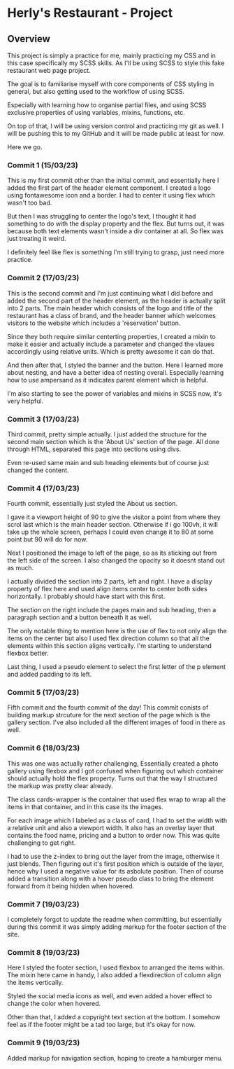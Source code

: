 # Herly's Restaurant - Project

## Overview
This project is simply a practice for me, mainly practicing my CSS and in this case specifically my SCSS skills. As I'll be using SCSS to style this fake restaurant web page project. 

The goal is to familiarise myself with core components of CSS styling in general, but also getting used to the workflow of using SCSS. 

Especially with learning how to organise partial files, and using SCSS exclusive properties of using variables, mixins, functions, etc. 

On top of that, I will be using version control and practicing my git as well. I will be pushing this to my GitHub and it will be made public at least for now. 

Here we go.

### Commit 1 (15/03/23)
This is my first commit other than the initial commit, and essentially here I added the first part of the header element component. I created a logo using fontawesome icon and a border. I had to center it using flex which wasn't too bad. 

But then I was struggling to center the logo's text, I thought it had something to do with the display property and the flex. But turns out, it was because both text elements wasn't inside a div container at all. So flex was just treating it weird.

I definitely feel like flex is something I'm still trying to grasp, just need more practice. 

### Commit 2 (17/03/23)
This is the second commit and I'm just continuing what I did before and added the second part of the header element, as the header is actually split into 2 parts. The main header which consists of the logo and title of the restaurant has a class of brand, and the header banner which welcomes visitors to the website which includes a 'reservation' button. 

Since they both require similar centerting properties, I created a mixin to make it easier and actually include a parameter and changed the vlaues accordingly using relative units. Which is pretty awesome it can do that. 

And then after that, I styled the banner and the button. Here I learned more about nesting, and have a better idea of nesting overall. Especially learning how to use ampersand as it indicates parent element which is helpful. 

I'm also starting to see the power of variables and mixins in SCSS now, it's very helpful.

### Commit 3 (17/03/23)
Third commit, pretty simple actually. I just added the structure for the second main section which is the 'About Us' section of the page. All done through HTML, separated this page into sections using divs. 

Even re-used same main and sub heading elements but of course just changed the content. 

### Commit 4 (17/03/23)
Fourth commit, essentially just styled the About us section. 

I gave it a viewport height of 90 to give the visitor a point from where they scrol last which is the main header section. Otherwise if i go 100vh, it will take up the whole screen, perhaps I could even change it to 80 at some point but 90 will do for now. 

Next I positioned the image to left of the page, so as its sticking out from the left side of the screen. I also changed the opacity so it doesnt stand out as much. 

I actually divided the section into 2 parts, left and right. I have a display property of flex here and used align items center to center both sides horizontally. I probably should have start with this first. 

The section on the right include the pages main and sub heading, then a paragraph section and a button beneath it as well.

The only notable thing to mention here is the use of flex to not only align the items on the center but also I used flex direction column so that all the elements within this section aligns vertically. I'm starting to understand flexbox better.

Last thing, I used a pseudo element to select the first letter of the p element and added padding to its left. 

### Commit 5 (17/03/23)
Fifth commit and the fourth commit of the day! This commit conists of building markup strcuture for the next section of the page which is the gallery section. I've also included all the different images of food in there as well. 

### Commit 6 (18/03/23)
This was one was actually rather challenging, Essentially created a photo gallery using flexbox and I got confused when figuring out which container should actually hold the flex property. Turns out that the way I structured the markup was pretty clear already.

The class cards-wrapper is the container that used flex wrap to wrap all the items in that container, and in this case its the images. 

For each image which I labeled as a class of card, I had to set the width with a relative unit and also a viewport width. It also has an overlay layer that contains the food name, pricing and a button to order now. This was quite challenging to get right. 

I had to use the z-index to bring out the layer from the image, otherwise it just blends. Then figuring out it's first position which is outside of the layer, hence why I used a negative value for its asbolute position. Then of course added a transition along with a hover pseudo class to bring the element forward from it being hidden when hovered. 

### Commit 7 (19/03/23)
I completely forgot to update the readme when committing, but essentially during this commit it was simply adding markup for the footer section of the site. 

### Commit 8 (19/03/23)
Here I styled the footer section, I used flexbox to arranged the items within. The mixin here came in handy, I also added a flexdirection of column align the items vertically. 

Styled the social media icons as well, and even added a hover effect to change the color when hovered. 

Other than that, I added a copyright text section at the bottom. I somehow feel as if the footer might be a tad too large, but it's okay for now.

### Commit 9 (19/03/23)
Added markup for navigation section, hoping to create a hamburger menu.